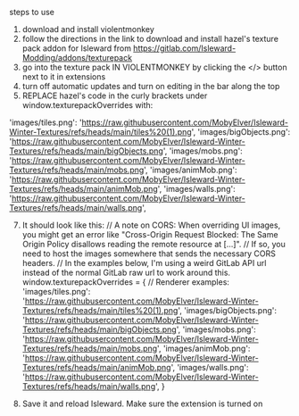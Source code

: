 steps to use
1) download and install violentmonkey
2) follow the directions in the link to download and install hazel's texture pack addon for Isleward from https://gitlab.com/Isleward-Modding/addons/texturepack
3) go into the texture pack IN VIOLENTMONKEY by clicking the </> button next to it in extensions
4) turn off automatic updates and turn on editing in the bar along the top
5) REPLACE hazel's code in the curly brackets under window.texturepackOverrides with:

  'images/tiles.png': 'https://raw.githubusercontent.com/MobyElver/Isleward-Winter-Textures/refs/heads/main/tiles%20(1).png',
  'images/bigObjects.png': 'https://raw.githubusercontent.com/MobyElver/Isleward-Winter-Textures/refs/heads/main/bigObjects.png',
  'images/mobs.png': 'https://raw.githubusercontent.com/MobyElver/Isleward-Winter-Textures/refs/heads/main/mobs.png',
  'images/animMob.png': 'https://raw.githubusercontent.com/MobyElver/Isleward-Winter-Textures/refs/heads/main/animMob.png',
  'images/walls.png': 'https://raw.githubusercontent.com/MobyElver/Isleward-Winter-Textures/refs/heads/main/walls.png',

7) It should look like this:
// A note on CORS: When overriding UI images, you might get an error like "Cross-Origin Request Blocked: The Same Origin Policy disallows reading the remote resource at [...]".
// If so, you need to host the images somewhere that sends the necessary CORS headers.
// In the examples below, I'm using a weird GitLab API url instead of the normal GitLab raw url to work around this.
window.texturepackOverrides = {
  // Renderer examples:
  'images/tiles.png': 'https://raw.githubusercontent.com/MobyElver/Isleward-Winter-Textures/refs/heads/main/tiles%20(1).png',
  'images/bigObjects.png': 'https://raw.githubusercontent.com/MobyElver/Isleward-Winter-Textures/refs/heads/main/bigObjects.png',
  'images/mobs.png': 'https://raw.githubusercontent.com/MobyElver/Isleward-Winter-Textures/refs/heads/main/mobs.png',
  'images/animMob.png': 'https://raw.githubusercontent.com/MobyElver/Isleward-Winter-Textures/refs/heads/main/animMob.png',
  'images/walls.png': 'https://raw.githubusercontent.com/MobyElver/Isleward-Winter-Textures/refs/heads/main/walls.png',
}

8) Save it and reload Isleward. Make sure the extension is turned on



